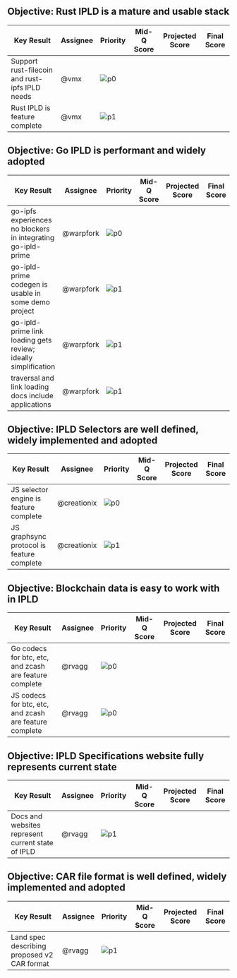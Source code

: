 ## Objective: Rust IPLD is a mature and usable stack

| Key Result | Assignee | Priority | Mid-Q Score | Projected Score | Final Score |
| ---------- | -------- | -------- | ----------- | --------------- | ----------- |
| Support rust-filecoin and rust-ipfs IPLD needs  | @vmx | ![p0](https://ipfs.io/ipfs/QmV88khHDJEXi7wo6o972MZWY661R9PhrZW6dvpFP6jnMn/p0.svg) | | | |
| Rust IPLD is feature complete  | @vmx | ![p1](https://ipfs.io/ipfs/QmV88khHDJEXi7wo6o972MZWY661R9PhrZW6dvpFP6jnMn/p1.svg) | | | |

## Objective: Go IPLD is performant and widely adopted

| Key Result | Assignee | Priority | Mid-Q Score | Projected Score | Final Score |
| ---------- | -------- | -------- | ----------- | --------------- | ----------- |
| go-ipfs experiences no blockers in integrating go-ipld-prime | @warpfork | ![p0](https://ipfs.io/ipfs/QmV88khHDJEXi7wo6o972MZWY661R9PhrZW6dvpFP6jnMn/p0.svg) | | | |
| go-ipld-prime codegen is usable in some demo project | @warpfork | ![p1](https://ipfs.io/ipfs/QmV88khHDJEXi7wo6o972MZWY661R9PhrZW6dvpFP6jnMn/p1.svg) | | | |
| go-ipld-prime link loading gets review; ideally simplification | @warpfork | ![p1](https://ipfs.io/ipfs/QmV88khHDJEXi7wo6o972MZWY661R9PhrZW6dvpFP6jnMn/p1.svg) | | | |
| traversal and link loading docs include applications | @warpfork | ![p1](https://ipfs.io/ipfs/QmV88khHDJEXi7wo6o972MZWY661R9PhrZW6dvpFP6jnMn/p1.svg) | | | |

## Objective: IPLD Selectors are well defined, widely implemented and adopted

| Key Result | Assignee | Priority | Mid-Q Score | Projected Score | Final Score |
| ---------- | -------- | -------- | ----------- | --------------- | ----------- |
| JS selector engine is feature complete | @creationix | ![p0](https://ipfs.io/ipfs/QmV88khHDJEXi7wo6o972MZWY661R9PhrZW6dvpFP6jnMn/p0.svg) | | | |
| JS graphsync protocol is feature complete | @creationix | ![p1](https://ipfs.io/ipfs/QmV88khHDJEXi7wo6o972MZWY661R9PhrZW6dvpFP6jnMn/p1.svg) | | | |

## Objective: Blockchain data is easy to work with in IPLD

| Key Result | Assignee | Priority | Mid-Q Score | Projected Score | Final Score |
| ---------- | -------- | -------- | ----------- | --------------- | ----------- |
| Go codecs for btc, etc, and zcash are feature complete | @rvagg | ![p0](https://ipfs.io/ipfs/QmV88khHDJEXi7wo6o972MZWY661R9PhrZW6dvpFP6jnMn/p0.svg) | | | |
| JS codecs for btc, etc, and zcash are feature complete | @rvagg | ![p0](https://ipfs.io/ipfs/QmV88khHDJEXi7wo6o972MZWY661R9PhrZW6dvpFP6jnMn/p0.svg) | | | |

## Objective: IPLD Specifications website fully represents current state

| Key Result | Assignee | Priority | Mid-Q Score | Projected Score | Final Score |
| ---------- | -------- | -------- | ----------- | --------------- | ----------- |
| Docs and websites represent current state of IPLD | @rvagg | ![p1](https://ipfs.io/ipfs/QmV88khHDJEXi7wo6o972MZWY661R9PhrZW6dvpFP6jnMn/p1.svg) | | | |

## Objective: CAR file format is well defined, widely implemented and adopted

| Key Result | Assignee | Priority | Mid-Q Score | Projected Score | Final Score |
| ---------- | -------- | -------- | ----------- | --------------- | ----------- |
| Land spec describing proposed v2 CAR format | @rvagg | ![p1](https://ipfs.io/ipfs/QmV88khHDJEXi7wo6o972MZWY661R9PhrZW6dvpFP6jnMn/p1.svg) | | | |
